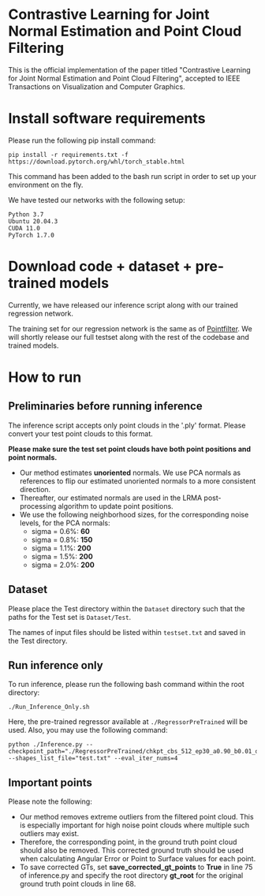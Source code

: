 # Contrastive Learning for Joint Normal Estimation and Point Cloud Filtering

This is the official implementation of the paper titled "Contrastive Learning for Joint Normal Estimation and Point Cloud Filtering", accepted to IEEE Transactions on Visualization and Computer Graphics.

# Install software requirements
Please run the following pip install command:
```
pip install -r requirements.txt -f https://download.pytorch.org/whl/torch_stable.html
```
This command has been added to the bash run script in order to set up your environment on the fly. 

We have tested our networks with the following setup:
```
Python 3.7
Ubuntu 20.04.3
CUDA 11.0
PyTorch 1.7.0
```

# Download code + dataset + pre-trained models

Currently, we have released our inference script along with our trained regression network.

The training set for our regression network is the same as of [Pointfilter](https://github.com/dongbo-BUAA-VR/Pointfilter). We will shortly release our full testset along with the rest of the codebase and trained models.

# How to run

## Preliminaries before running inference
The inference script accepts only point clouds in the '.ply' format. Please convert your test point clouds to this format.

**Please make sure the test set point clouds have both point positions and point normals.**
- Our method estimates **unoriented** normals. We use PCA normals as references to flip our estimated unoriented normals to a more consistent direction.
- Thereafter, our estimated normals are used in the LRMA post-processing algorithm to update point positions.
- We use the following neighborhood sizes, for the corresponding noise levels, for the PCA normals:
	* sigma = 0.6%: **60**
	* sigma = 0.8%: **150**
	* sigma = 1.1%: **200**
	* sigma = 1.5%: **200**
	* sigma = 2.0%: **200**

## Dataset
Please place the Test directory within the ```Dataset``` directory such that the paths for the Test set is ```Dataset/Test```.

The names of input files should be listed within ```testset.txt``` and saved in the Test directory.

## Run inference only
To run inference, please run the following bash command within the root directory:
```
./Run_Inference_Only.sh
```
Here, the pre-trained regressor available at ```./RegressorPreTrained``` will be used. Also, you may use the following command:
```
python ./Inference.py --checkpoint_path="./RegressorPreTrained/chkpt_cbs_512_ep30_a0.90_b0.01_d0.30_g12.pth.tar" --shapes_list_file="test.txt" --eval_iter_nums=4
```

## Important points
Please note the following:
- Our method removes extreme outliers from the filtered point cloud. This is especially important for high noise point clouds where multiple such outliers may exist. 
- Therefore, the corresponding point, in the ground truth point cloud should also be removed. This corrected ground truth should be used when calculating Angular Error or Point to Surface values for each point.
- To save corrected GTs, set **save_corrected_gt_points** to **True** in line 75 of inference.py and specify the root directory **gt_root** for the original ground truth point clouds in line 68.